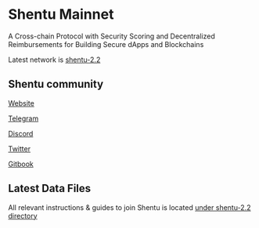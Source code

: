 # Shentu Mainnet

A Cross-chain Protocol with Security Scoring and Decentralized Reimbursements for Building Secure dApps and Blockchains

Latest network is [shentu-2.2](https://github.com/shentufoundation/mainnet/tree/main/shentu-2.2)

## Shentu community

[Website](https://www.shentu.technology/)

[Telegram](https://t.me/shentu_chain)

[Discord](https://discord.gg/6nfAk956NH)

[Twitter](https://twitter.com/ShentuChain)

[Gitbook](https://shentu-chain.gitbook.io/shentu-chain)

## Latest Data Files

All relevant instructions & guides to join Shentu is located [under shentu-2.2 directory](https://github.com/shentufoundation/mainnet/tree/main/shentu-2.2)
